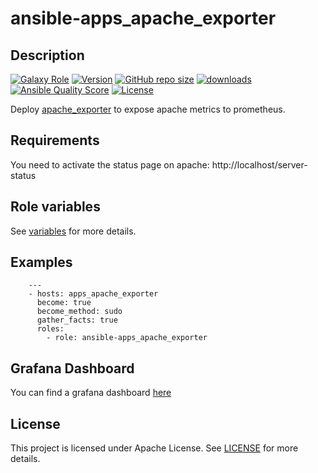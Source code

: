 # ansible-apps_apache_exporter

## Description

[![Galaxy Role](https://img.shields.io/badge/galaxy-apps_apache_exporter-purple?style=flat)](https://galaxy.ansible.com/lotusnoir/apps_apache_exporter)
[![Version](https://img.shields.io/github/release/lotusnoir/ansible-apps_apache_exporter.svg)](https://github.com/lotusnoir/ansible-apps_apache_exporter/releases/latest)
[![GitHub repo size](https://img.shields.io/github/repo-size/lotusnoir/ansible-apps_apache_exporter?color=orange&style=flat)](https://galaxy.ansible.com/lotusnoir/apps_apache_exporter)
[![downloads](https://img.shields.io/ansible/role/d/53226)](https://galaxy.ansible.com/lotusnoir/apps_apache_exporter)
[![Ansible Quality Score](https://img.shields.io/ansible/quality/53226)](https://galaxy.ansible.com/lotusnoir/apps_apache_exporter)
[![License](https://img.shields.io/badge/license-Apache--2.0-brightgreen?style=flat)](https://opensource.org/licenses/Apache-2.0)

Deploy [apache_exporter](https://github.com/Lusitaniae/apache_exporter/) to expose apache metrics to prometheus.

## Requirements

You need to activate the status page on apache: http://localhost/server-status

## Role variables

See [variables](/defaults/main.yml) for more details.

## Examples

        ---
        - hosts: apps_apache_exporter
          become: true
          become_method: sudo
          gather_facts: true
          roles:
            - role: ansible-apps_apache_exporter

## Grafana Dashboard

You can find a grafana dashboard [here](https://grafana.com/grafana/dashboards/13923)

## License

This project is licensed under Apache License. See [LICENSE](/LICENSE) for more details.

